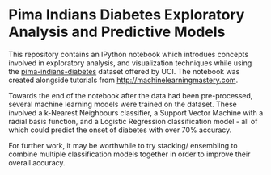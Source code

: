 # Pima Indians Diabetes Exploratory Analysis and Predictive Models

This repository contains an IPython notebook which introdues concepts involved in exploratory analysis, and visualization techniques while using the [pima-indians-diabetes](https://archive.ics.uci.edu/ml/datasets/pima+indians+diabetes) dataset offered by UCI. The notebook was created alongside tutorials from http://machinelearningmastery.com.

Towards the end of the notebook after the data had been pre-processed, several machine learning models were trained on the dataset. These involved a k-Nearest Neighbours classifier, a Support Vector Machine with a radial basis function, and a Logistic Regression classification model - all of which could predict the onset of diabetes with over 70% accuracy.

For further work, it may be worthwhile to try stacking/ ensembling to combine multiple classification models together in order to improve their overall accuracy.
